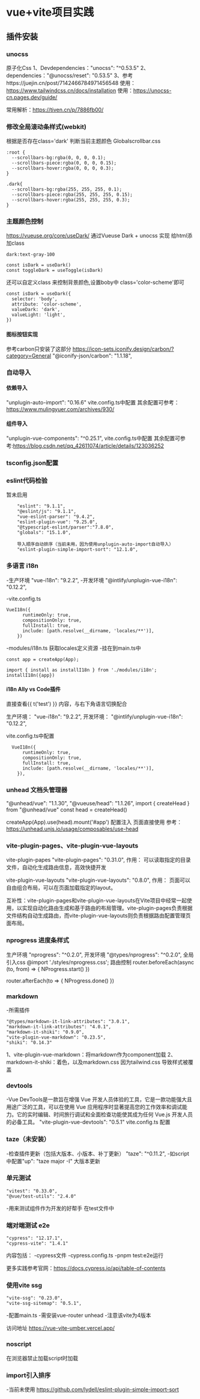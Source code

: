 # vue+vite项目实践

## 插件安装

### unocss
 原子化Css
 1、Devdependencies："unocss": "^0.53.5"
 2、dependencies："@unocss/reset": "0.53.5"
 3、参考https://juejin.cn/post/7142466784971456548
 使用：https://www.tailwindcss.cn/docs/installation
 使用：https://unocss-cn.pages.dev/guide/
 
 常用解析：https://tiven.cn/p/7886fb00/

### 修改全局滚动条样式(webkit)
根据是否存在class='dark' 判断当前主题颜色
Globalscrollbar.css


```
:root {
  --scrollbars-bg:rgba(0, 0, 0, 0.1);
  --scrollbars-piece:rgba(0, 0, 0, 0.15);
  --scrollbars-hover:rgba(0, 0, 0, 0.3);
}

.dark{
  --scrollbars-bg:rgba(255, 255, 255, 0.1);
  --scrollbars-piece:rgba(255, 255, 255, 0.15);
  --scrollbars-hover:rgba(255, 255, 255, 0.3);
}
```



### 主题颜色控制

https://vueuse.org/core/useDark/
通过Vueuse Dark + unocss 实现 给html添加class
```
dark:text-gray-100

const isDark = useDark()
const toggleDark = useToggle(isDark)
```

还可以自定义class 来控制背景颜色,设置boby中 class='color-scheme'即可
```
const isDark = useDark({
  selector: 'body',
  attribute: 'color-scheme',
  valueDark: 'dark',
  valueLight: 'light',
})
```

#### 图标按钮实现
参考carbon只安装了这部分
https://icon-sets.iconify.design/carbon/?category=General
"@iconify-json/carbon": "1.1.18",


### 自动导入

#### 依赖导入
"unplugin-auto-import": "0.16.6"
vite.config.ts中配置
其余配置可参考：https://www.mulingyuer.com/archives/930/

#### 组件导入
"unplugin-vue-components": "^0.25.1",
vite.config.ts中配置
其余配置可参考:https://blog.csdn.net/qq_42611074/article/details/123036252

### tsconfig.json配置


### eslint代码检验
暂未启用
```
    "eslint": "9.1.1",
    "@eslint/js": "9.1.1",
    "vue-eslint-parser": "9.4.2",
    "eslint-plugin-vue": "9.25.0",
    "@typescript-eslint/parser":"7.8.0",
    "globals": "15.1.0",

    导入顺序自动排序（当前未用，因为使用unplugin-auto-import自动导入）
    "eslint-plugin-simple-import-sort": "12.1.0",
```

### 多语言 i18n
-生产环境
"vue-i18n": "9.2.2",
-开发环境
"@intlify/unplugin-vue-i18n": "0.12.2",

-vite.config.ts
```
VueI18n({
      runtimeOnly: true,
      compositionOnly: true,
      fullInstall: true,
      include: [path.resolve(__dirname, 'locales/**')],
    })
```

-modules/i18n.ts 获取locales定义资源
-挂在到main.ts中
```
const app = createApp(App);  

import { install as installI18n } from './modules/i18n'; 
installI18n({app})
```

#### i18n Ally vs Code插件
直接查看{{ t('test') }} 内容，与右下角语言切换配合

生产环境：
  "vue-i18n": "9.2.2",
开发环境：
  "@intlify/unplugin-vue-i18n": "0.12.2",

vite.config.ts中配置
```
  VueI18n({
      runtimeOnly: true,
      compositionOnly: true,
      fullInstall: true,
      include: [path.resolve(__dirname, 'locales/**')],
    }),
```



### unhead 文档头管理器
"@unhead/vue": "1.1.30",
"@vueuse/head": "1.1.26",
import { createHead } from "@unhead/vue"
const head = createHead()

createApp(App).use(head).mount('#app')
配置注入 页面直接使用
参考：https://unhead.unjs.io/usage/composables/use-head

### vite-plugin-pages、vite-plugin-vue-layouts
vite-plugin-papes
"vite-plugin-pages": "0.31.0",
作用：
可以读取指定的目录文件，自动化生成路由信息，高效快捷开发

vite-plugin-vue-layouts
"vite-plugin-vue-layouts": "0.8.0",
作用：
页面可以自由组合布局，可以在页面加载指定的layout。

互补性：vite-plugin-pages和vite-plugin-vue-layouts在Vite项目中经常一起使用，以实现自动化路由生成和基于路由的布局管理。vite-plugin-pages负责根据文件结构自动生成路由，而vite-plugin-vue-layouts则负责根据路由配置管理页面布局。

### nprogress 进度条样式
生产环境
"nprogress": "^0.2.0",
开发环境
"@types/nprogress": "^0.2.0",
全局引入css
@import './styles/nprogress.css';
路由控制
router.beforeEach(async (to, from) => {
  NProgress.start()
})

router.afterEach(to => {
  NProgress.done()
})


### markdown
-所需插件
```
"@types/markdown-it-link-attributes": "3.0.1",
"markdown-it-link-attributes": "4.0.1",
"markdown-it-shiki": "0.9.0",
"vite-plugin-vue-markdown": "0.23.5",
"shiki": "0.14.3"
```
1、vite-plugin-vue-markdown：将markdown作为component加载
2、markdown-it-shiki：着色，以及markdown.css 因为tailwind.css 导致样式被覆盖


### devtools
-Vue DevTools是一款旨在增强 Vue 开发人员体验的工具，它是一款功能强大且用途广泛的工具，可以在使用 Vue 应用程序时显著提高您的工作效率和调试能力。它的实时编辑、时间旅行调试和全面检查功能使其成为任何 Vue.js 开发人员的必备工具。
"vite-plugin-vue-devtools": "0.5.1"
vite.config.ts 配置


### taze（未安装）
-检查插件更新（包括大版本、小版本、补丁更新）
"taze": "^0.11.2",
-如script 中配置"up": "taze major -I" 大版本更新

### 单元测试
```
"vitest": "0.33.0",
"@vue/test-utils": "2.4.0"
```
-用来测试组件作为开发的好帮手
在test文件中

### 端对端测试 e2e
```
"cypress": "12.17.1",
"cypress-vite": "1.4.1"
```
内容包括：
-cypress文件
-cypress.config.ts
-pnpm test:e2e运行

更多实践参考官网：https://docs.cypress.io/api/table-of-contents

### 使用vite ssg
```
"vite-ssg": "0.23.0",
"vite-ssg-sitemap": "0.5.1",
```
-配置main.ts
-需安装vue-router unhead
-注意该vite为4版本

访问地址
https://vue-vite-umber.vercel.app/


### noscript
在浏览器禁止加载script时加载


### import引入排序
-当前未使用
https://github.com/lydell/eslint-plugin-simple-import-sort  
